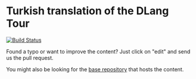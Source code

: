 Turkish translation of the DLang Tour
==============================================

[![Build Status](https://travis-ci.org/dlang-tour/turkish.svg?branch=master)](https://travis-ci.org/dlang-tour/turkish)

Found a typo or want to improve the content?
Just click on "edit" and send us the pull request.

You might also be looking for the [base repository](https://github.com/dlang-tour)
that hosts the content.
